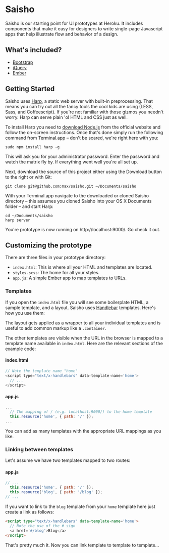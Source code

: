 # Saisho

Saisho is our starting point for UI prototypes at Heroku. It includes components
that make it easy for designers to write single-page Javascript apps that help
illustrate flow and behavior of a design.

## What's included?

- [Bootstrap][bootstrap]
- [jQuery][jquery]
- [Ember][ember]

## Getting Started

Saisho uses [Harp][harp], a static web server with built-in preprocessing. That
means you can try out all the fancy tools the cool kids are using (LESS, Sass,
and Coffeescript). If you're not familiar with those gizmos you needn't worry.
Harp can serve plain 'ol HTML and CSS just as well.

To install Harp you need to [download Node.js][node] from the official website
and follow the on-screen instructions. Once that's done simply run the following
command from Terminal.app – don't be scared, we're right here with you:

```shell
sudo npm install harp -g
```

This will ask you for your administrator password. Enter the password and watch
the matrix fly by. If everything went well you're all set up.

Next, download the source of this project either using the Download button to
the right or with Git:

```shell
git clone git@github.com:max/saisho.git ~/Documents/saisho
```

With your Terminal.app navigate to the downloaded or cloned Saisho directory –
this assumes you cloned Saisho into your OS X Documents folder – and start Harp:

```shell
cd ~/Documents/saisho
harp server
```

You're prototype is now running on http://localhost:9000/. Go check it out.

## Customizing the prototype

There are three files in your prototype directory:

- `index.html`: This is where all your HTML and templates are located.
- `styles.scss`: The home for all your styles.
- `app.js`: A simple Ember app to map templates to URLs.

### Templates

If you open the `index.html` file you will see some boilerplate HTML, a sample
template, and a layout. Saisho uses [Handlebar][handlebars] templates. Here's
how you use them:

The layout gets applied as a wrapper to all your individual templates and is
useful to add common markup like a `.container`.

The other templates are visible when the URL in the browser is mapped to a
template name available in `index.html`. Here are the relevant sections of the
example code:

#### index.html

```js
// Note the template name "home"
<script type="text/x-handlebars" data-template-name='home'>
  // ...
</script>
```

#### app.js

```js
...
  // The mapping of / (e.g. localhost:9000/) to the home template
  this.resource('home', { path: '/' });
...
```

You can add as many templates with the appropriate URL mappings as you like.

### Linking between templates

Let's assume we have two templates mapped to two routes:

#### app.js

```js
// ...
  this.resource('home', { path: '/' });
  this.resource('blog', { path: '/blog' });
// ...
```

If you want to link to the `blog` template from your `home` template here just
create a link as follows:

```html
<script type="text/x-handlebars" data-template-name='home'>
  // Note the use of the # sign
  <a href='#/blog'>Blog</a>
</script>
```

That's pretty much it. Now you can link template to template to template...

[bootstrap]: http://getboostrap.com/
[jquery]: http://jquery.com/
[ember]: http://emberjs.com/
[harp]: http://harpjs.com/
[node]: http://nodejs.org/
[handlebars]: http://handlebarsjs.com/
